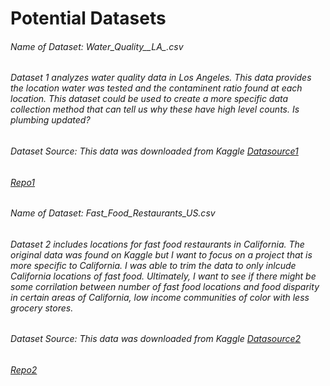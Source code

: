 # Potential Datasets
###### Name of Dataset: Water_Quality__LA_.csv 
###### Dataset 1 analyzes water quality data in Los Angeles. This data provides the location water was tested and the contaminent ratio found at each location. This dataset could be used to create a more specific data collection method that can tell us why these have high level counts. Is plumbing updated?
###### Dataset Source: This data was downloaded from Kaggle [Datasource1](https://www.kaggle.com/peternooteboom/los-angeles-water-quality)
###### [Repo1](https://github.com/stephandrade14/up206a---StephanieA/blob/main/data/Water_Quality__LA_.csv)

###### Name of Dataset: Fast_Food_Restaurants_US.csv
###### Dataset 2 includes locations for fast food restaurants in California. The original data was found on Kaggle but I want to focus on a project that is more specific to California. I was able to trim the data to only inlcude California locations of fast food. Ultimately, I want to see if there might be some corrilation between number of fast food locations and food disparity in certain areas of California, low income communities of color with less grocery stores.
###### Dataset Source: This data was downloaded from Kaggle [Datasource2](https://www.kaggle.com/khushishahh/fast-food-restaurants-across-us)
###### [Repo2](https://github.com/stephandrade14/up206a---StephanieA/blob/main/data/Fast_Food_Restaurants_US.csv)
